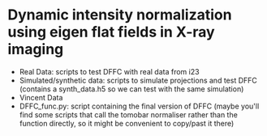 # Dynamic intensity normalization using eigen flat fields in X-ray imaging

- Real Data: scripts to test DFFC with real data from i23
- Simulated/synthetic data: scripts to simulate projections and test DFFC
(contains a synth_data.h5 so we can test with the same simulation)
- Vincent Data
- DFFC_func.py: script containing the final version of DFFC (maybe you'll find
some scripts that call the tomobar normaliser rather than the function directly,
so it might be convenient to copy/past it there)
